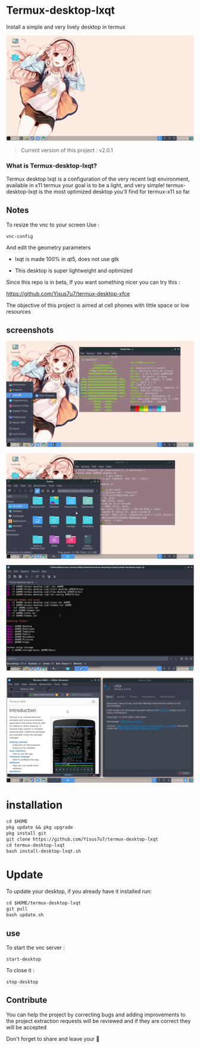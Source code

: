 # Termux-desktop-lxqt
Install a simple and very lively desktop in termux 

![intro](./fotos/desk.png)

> Current version of this project : v2.0.1

### What is Termux-desktop-lxqt? 

Termux desktop lxqt is a configuration of the very recent lxqt environment, available in x11 termux
your goal is to be a light, and very simple! 
termux-desktop-lxqt is the most optimized desktop you'll find for termux-x11 so far 

## Notes 

To resize the vnc to your screen 
Use :

```
vnc-config 
```

And edit the geometry parameters 

- lxqt is made 100% in qt5, does not use gtk

- This desktop is super lightweight and optimized

Since this repo is in beta, If you want something nicer you can try this :

https://github.com/Yisus7u7/termux-desktop-xfce

The objective of this project is aimed at cell phones with little space or low resources 

## screenshots

![escritorio](./fotos/neofetch-and-menu.png)

![escritorio](./fotos/pcmanfm-qt_and_qterminal.png)

![escritorio](./fotos/text-editor.png)

![escritorio](./fotos/wiki-and-about.png)

# installation 

```
cd $HOME
pkg update && pkg upgrade
pkg install git
git clone https://github.com/Yisus7u7/termux-desktop-lxqt 
cd termux-desktop-lxqt 
bash install-desktop-lxqt.sh
```
# Update 

To update your desktop, if you already have it installed run:

```
cd $HOME/termux-desktop-lxqt
git pull
bash update.sh
```

## use 


To start the vnc server :

```
start-desktop
```

To close it :

```
stop-desktop
```

## Contribute 

You can help the project by correcting bugs and adding improvements to the project 
extraction requests will be reviewed and if they are correct they will be accepted 

Don't forget to share and leave your 🌟 
